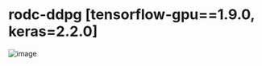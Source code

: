 # rodc-ddpg [tensorflow-gpu==1.9.0, keras=2.2.0]
![image](https://user-images.githubusercontent.com/29575993/177898546-b1f76105-29fa-4f85-a481-374fa81e657b.png)
